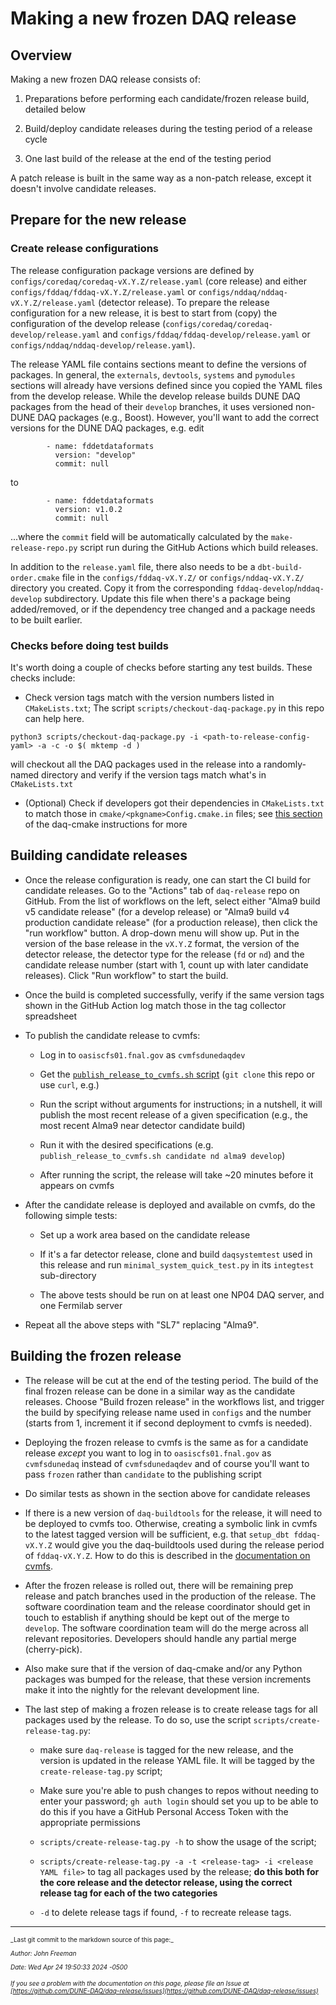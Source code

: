 # Making a new frozen DAQ release

## Overview

Making a new frozen DAQ release consists of:



1. Preparations before performing each candidate/frozen release build, detailed below


2. Build/deploy candidate releases during the testing period of a release cycle


3. One last build of the release at the end of the testing period

A patch release is built in the same way as a non-patch release, except it doesn't involve candidate releases.

## Prepare for the new release

### Create release configurations

The release configuration package versions are defined by `configs/coredaq/coredaq-vX.Y.Z/release.yaml` (core release) and either `configs/fddaq/fddaq-vX.Y.Z/release.yaml` or `configs/nddaq/nddaq-vX.Y.Z/release.yaml` (detector release). To prepare the release configuration for a new release, it is best to start from (copy) the configuration of the develop release (`configs/coredaq/coredaq-develop/release.yaml` and `configs/fddaq/fddaq-develop/release.yaml` or `configs/nddaq/nddaq-develop/release.yaml`).

The release YAML file contains sections meant to define the versions of packages. In general, the `externals`, `devtools`, `systems` and `pymodules` sections will already have versions defined since you copied the YAML files from the develop release. While the develop release builds DUNE DAQ packages from the head of their `develop` branches, it uses versioned non-DUNE DAQ packages (e.g., Boost). However, you'll want to add the correct versions for the DUNE DAQ packages, e.g. edit
```
        - name: fddetdataformats
          version: "develop"
          commit: null
```
to
```
        - name: fddetdataformats
          version: v1.0.2
          commit: null
```
...where the `commit` field will be automatically calculated by the `make-release-repo.py` script run during the GitHub Actions which build releases. 

In addition to the `release.yaml` file, there also needs to be a `dbt-build-order.cmake` file in the `configs/fddaq-vX.Y.Z/` or `configs/nddaq-vX.Y.Z/` directory you created. Copy it from the corresponding `fddaq-develop`/`nddaq-develop` subdirectory. Update this file when there's a package being added/removed, or if the dependency tree changed and a package needs to be built earlier.


### Checks before doing test builds

It's worth doing a couple of checks before starting any test builds. These checks include:


* Check version tags match with the version numbers listed in `CMakeLists.txt`; The script `scripts/checkout-daq-package.py` in this repo can help here.

```python3 scripts/checkout-daq-package.py -i <path-to-release-config-yaml> -a -c -o $( mktemp -d )```

will checkout all the DAQ packages used in the release into a randomly-named directory and verify if the version tags match what's in `CMakeLists.txt`

* (Optional) Check if developers got their dependencies in `CMakeLists.txt` to match those in `cmake/<pkgname>Config.cmake.in` files; see [this section](https://dune-daq-sw.readthedocs.io/en/latest/packages/daq-cmake/#installing-your-project-as-a-local-package) of the daq-cmake instructions for more


## Building candidate releases


* Once the release configuration is ready, one can start the CI build for candidate releases. Go to the "Actions" tab of `daq-release` repo on GitHub. From the list of workflows on the left, select either "Alma9 build v5 candidate release" (for a develop release) or "Alma9 build v4 production candidate release" (for a production release), then click the "run workflow" button. A drop-down menu will show up. Put in the version of the base release in the `vX.Y.Z` format, the version of the detector release, the detector type for the release (`fd` or `nd`) and the candidate release number (start with 1, count up with later candidate releases). Click "Run workflow" to start the build. 

* Once the build is completed successfully, verify if the same version tags shown in the GitHub Action log match those in the tag collector spreadsheet

* To publish the candidate release to cvmfs:

    * Log in to `oasiscfs01.fnal.gov` as `cvmfsdunedaqdev`

    * Get the [`publish_release_to_cvmfs.sh` script](https://github.com/DUNE-DAQ/daq-release/blob/develop/scripts/cvmfs/publish_release_to_cvmfs.sh) (`git clone` this repo or use `curl`, e.g.)

    * Run the script without arguments for instructions; in a nutshell, it will publish the most recent release of a given specification (e.g., the most recent Alma9 near detector candidate build)

    * Run it with the desired specifications (e.g. `publish_release_to_cvmfs.sh candidate nd alma9 develop`)

    * After running the script, the release will take ~20 minutes before it appears on cvmfs

* After the candidate release is deployed and available on cvmfs, do the following simple tests:

    * Set up a work area based on the candidate release

    * If it's a far detector release, clone and build `daqsystemtest` used in this release and run `minimal_system_quick_test.py` in its `integtest` sub-directory

    * The above tests should be run on at least one NP04 DAQ server, and one Fermilab server

* Repeat all the above steps with "SL7" replacing "Alma9". 

## Building the frozen release


* The release will be cut at the end of the testing period. The build of the final frozen release can be done in a similar way as the candidate releases. Choose "Build frozen release" in the workflows list, and trigger the build by specifying release name used in `configs` and the number (starts from 1, increment it if second deployment to cvmfs is needed).

* Deploying the frozen release to cvmfs is the same as for a candidate release  _except_ you want to log in to `oasiscfs01.fnal.gov` as `cvmfsdunedaq` instead of `cvmfsdunedaqdev` and of course you'll want to pass `frozen` rather than `candidate` to the publishing script

* Do similar tests as shown in the section above for candidate releases

* If there is a new version of `daq-buildtools` for the release, it will need to be deployed to cvmfs too. Otherwise, creating a symbolic link in cvmfs to the latest tagged version will be sufficient, e.g. that `setup_dbt fddaq-vX.Y.Z` would give you the daq-buildtools used during the release period of `fddaq-vX.Y.Z`. How to do this is described in the [documentation on cvmfs](publish_to_cvmfs.md).

* After the frozen release is rolled out, there will be remaining prep release and patch branches used in the production of the release. The software coordination team and the release coordinator should get in touch to establish if anything should be kept out of the merge to `develop`. The software coordination team will do the merge across all relevant repositories. Developers should handle any partial merge (cherry-pick).

* Also make sure that if the version of daq-cmake and/or any Python packages was bumped for the release, that these version increments make it into the nightly for the relevant development line. 

* The last step of making a frozen release is to create release tags for all packages used by the release. To do so, use the script `scripts/create-release-tag.py`:

    * make sure `daq-release` is tagged for the new release, and the version is updated in the release YAML file. It will be tagged by the `create-release-tag.py` script;

    *  Make sure you're able to push changes to repos without needing to enter your password; `gh auth login` should set you up to be able to do this if you have a GitHub Personal Access Token with the appropriate permissions

    * `scripts/create-release-tag.py -h` to show the usage of the script;

    * `scripts/create-release-tag.py -a -t <release-tag> -i <release YAML file>` to tag all packages used by the release; **do this both for the core release and the detector release, using the correct release tag for each of the two categories**

    * `-d` to delete release tags if found, `-f` to recreate release tags.


-----

<font size="1">
_Last git commit to the markdown source of this page:_


_Author: John Freeman_

_Date: Wed Apr 24 19:50:33 2024 -0500_

_If you see a problem with the documentation on this page, please file an Issue at [https://github.com/DUNE-DAQ/daq-release/issues](https://github.com/DUNE-DAQ/daq-release/issues)_
</font>
